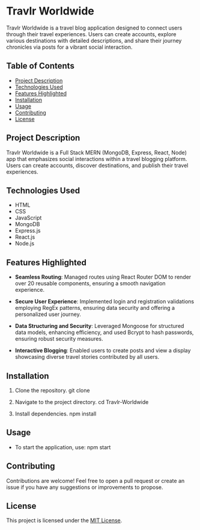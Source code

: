# Travlr Worldwide

Travlr Worldwide is a travel blog application designed to connect users through their travel experiences. Users can create accounts, explore various destinations with detailed descriptions, and share their journey chronicles via posts for a vibrant social interaction.

## Table of Contents
- [Project Description](#project-description)
- [Technologies Used](#technologies-used)
- [Features Highlighted](#features-highlighted)
- [Installation](#installation)
- [Usage](#usage)
- [Contributing](#contributing)
- [License](#license)

## Project Description

Travlr Worldwide is a Full Stack MERN (MongoDB, Express, React, Node) app that emphasizes social interactions within a travel blogging platform. Users can create accounts, discover destinations, and publish their travel experiences.

## Technologies Used

- HTML
- CSS
- JavaScript
- MongoDB
- Express.js
- React.js
- Node.js

## Features Highlighted

- **Seamless Routing**: Managed routes using React Router DOM to render over 20 reusable components, ensuring a smooth navigation experience.
  
- **Secure User Experience**: Implemented login and registration validations employing RegEx patterns, ensuring data security and offering a personalized user journey.
  
- **Data Structuring and Security**: Leveraged Mongoose for structured data models, enhancing efficiency, and used Bcrypt to hash passwords, ensuring robust security measures.

- **Interactive Blogging**: Enabled users to create posts and view a display showcasing diverse travel stories contributed by all users.

## Installation

1. Clone the repository.
git clone <repository-url>

2. Navigate to the project directory.
cd Travlr-Worldwide

3. Install dependencies.
npm install


## Usage

- To start the application, use:
npm start


## Contributing

Contributions are welcome! Feel free to open a pull request or create an issue if you have any suggestions or improvements to propose.

## License

This project is licensed under the [MIT License](LICENSE).
